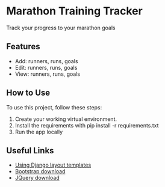 # Marathon Training Tracker

Track your progress to your marathon goals

## Features

* Add: runners, runs, goals
* Edit: runners, runs, goals
* View: runners, runs, goals

## How to Use

To use this project, follow these steps:

1. Create your working virtual environment.
2. Install the requirements with pip install -r requirements.txt
3. Run the app locally

## Useful Links

* [Using Django layout templates](https://oncampus.oberlin.edu/webteam/2012/09/architecture-django-templates)
* [Bootstrap download](https://getbootstrap.com/getting-started/)
* [JQuery download](http://jquery.com/download/)